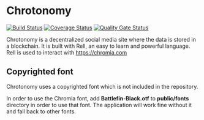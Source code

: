 # Chrotonomy
[![Build Status](https://travis-ci.org/snieking/chrotonomy.svg?branch=master)](https://travis-ci.org/snieking/chrotonomy) [![Coverage Status](https://coveralls.io/repos/github/snieking/chrotonomy/badge.svg?branch=master)](https://coveralls.io/github/snieking/chrotonomy?branch=master) [![Quality Gate Status](https://sonarcloud.io/api/project_badges/measure?project=snieking_chrotonomy&metric=alert_status)](https://sonarcloud.io/dashboard?id=snieking_chrotonomy)

Chrotonomy is a decentralized social media site where the data is stored in a blockchain. It is built with Rell, an easy to learn and powerful language. Rell is used to interact with https://chromia.com

## Copyrighted font
Chrotonomy uses a copyrighted font which is not included in the repository.

In order to use the Chromia font, add **Battlefin-Black.otf** to **public/fonts** directory in order to use that font. 
The application will work fine without it and fall back to other fonts.
